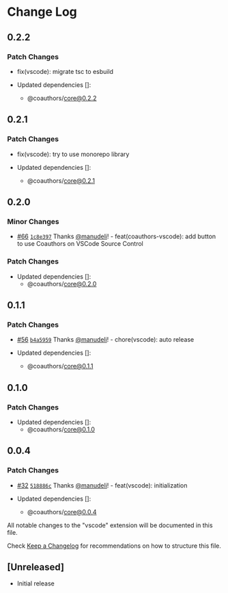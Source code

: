 # Change Log

## 0.2.2

### Patch Changes

- fix(vscode): migrate tsc to esbuild

- Updated dependencies []:
  - @coauthors/core@0.2.2

## 0.2.1

### Patch Changes

- fix(vscode): try to use monorepo library

- Updated dependencies []:
  - @coauthors/core@0.2.1

## 0.2.0

### Minor Changes

- [#66](https://github.com/coauthors/coauthors/pull/66) [`1c8e397`](https://github.com/coauthors/coauthors/commit/1c8e39709b56c2b0635bd94d203758af54728b31) Thanks [@manudeli](https://github.com/manudeli)! - feat(coauthors-vscode): add button to use Coauthors on VSCode Source Control

### Patch Changes

- Updated dependencies []:
  - @coauthors/core@0.2.0

## 0.1.1

### Patch Changes

- [#56](https://github.com/coauthors/coauthors/pull/56) [`b4a5959`](https://github.com/coauthors/coauthors/commit/b4a595987bbb0bdae96d15bfdf4bdb3842f755be) Thanks [@manudeli](https://github.com/manudeli)! - chore(vscode): auto release

- Updated dependencies []:
  - @coauthors/core@0.1.1

## 0.1.0

### Patch Changes

- Updated dependencies []:
  - @coauthors/core@0.1.0

## 0.0.4

### Patch Changes

- [#32](https://github.com/coauthors/coauthors/pull/32) [`518886c`](https://github.com/coauthors/coauthors/commit/518886c626a2f293d914ff9588f313da79e3593f) Thanks [@manudeli](https://github.com/manudeli)! - feat(vscode): initialization

- Updated dependencies []:
  - @coauthors/core@0.0.4

All notable changes to the "vscode" extension will be documented in this file.

Check [Keep a Changelog](http://keepachangelog.com/) for recommendations on how to structure this file.

## [Unreleased]

- Initial release
